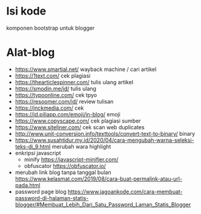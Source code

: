 # Isi kode
 komponen bootstrap untuk blogger

# Alat-blog
- https://www.smartial.net/ wayback machine / cari artikel
- https://1text.com/ cek plagiasi
- https://thearticlespinner.com/ tulis ulang artikel
- https://smodin.me/id/ tulis ulang
- https://typoonline.com/ cek tpyo
- https://resoomer.com/id/ review tulisan
- https://jnckmedia.com/ cek
- https://id.piliapp.com/emoji/in-blog/ emoji
- https://www.copyscape.com/ cek plagiasi sumber
- https://www.siteliner.com/ cek scan web duplicates
- http://www.unit-conversion.info/texttools/convert-text-to-binary/ binary
- https://www.susahtidur.my.id/2020/04/cara-mengubah-warna-seleksi-teks-di_9.html merubah wara highlight
- enkripsi javascript
  - minify https://javascript-minifier.com/
  - obfuscator https://obfuscator.io/
- merubah link blog tanpa tanggal bulan https://www.kelasmat.com/2019/08/cara-buat-permalink-atau-url-pada.html
- password page blog https://www.jagoankode.com/cara-membuat-password-di-halaman-statis-blogger/#Membuat_Lebih_Dari_Satu_Password_Laman_Statis_Blogger
